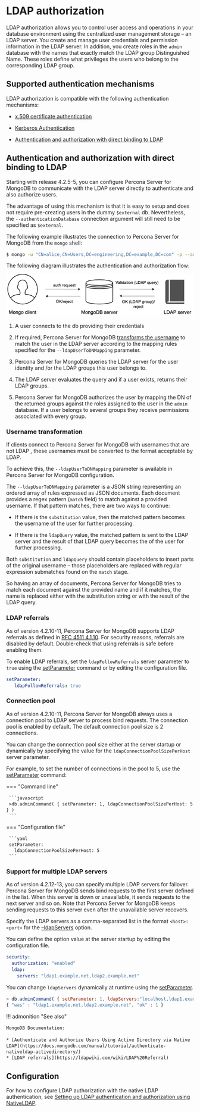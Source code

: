# LDAP authorization

LDAP authorization allows you to control user access and operations in your database environment using the centralized user management storage – an LDAP server. You create and manage user credentials and permission information in the LDAP server. In addition, you create roles in the `admin` database with the names that exactly match the LDAP group Distinguished Name. These roles define what privileges the users who belong to the corresponding LDAP group.

## Supported authentication mechanisms

LDAP authorization is compatible with the following authentication mechanisms:


* [x.509 certificate authentication](authentication.md#x509-certificate-authentication)

* [Kerberos Authentication](authentication.md#kerberos-authentication)

* [Authentication and authorization with direct binding to LDAP](#authentication-and-authorization-with-direct-binding-to-ldap)

## Authentication and authorization with direct binding to LDAP

Starting with release 4.2.5-5, you can configure Percona Server for MongoDB to communicate with the LDAP server directly to authenticate and also authorize users.

The advantage of using this mechanism is that it is easy to setup and does not require pre-creating users  in the dummy `$external` db. Nevertheless, the `--authenticationDatabase` connection argument will still need to be specified as `$external`.

The following example illustrates the connection to Percona Server for MongoDB from the `mongo` shell:

```{.bash data-prompt="$"}
$ mongo -u "CN=alice,CN=Users,DC=engineering,DC=example,DC=com" -p --authenticationDatabase '$external' --authenticationMechanism PLAIN
```

The following diagram illustrates the authentication and authorization flow:

![image](_images/NativeLDAP-auth.png)


1. A user connects to the db providing their credentials

2. If required, Percona Server for MongoDB [transforms the username](#username-transformation) to match the user in the LDAP server according to the mapping rules specified for the `--ldapUserToDNMapping` parameter.

3. Percona Server for MongoDB queries the LDAP server for the user identity and /or the LDAP groups this user belongs to.

4. The LDAP server evaluates the query and if a user exists, returns their LDAP groups.

5. Percona Server for MongoDB authorizes the user by mapping the DN of the returned groups against the roles assigned to the user in the `admin` database.  If a user belongs to several groups they receive permissions associated with every group.

### Username transformation

If clients connect to Percona Server for MongoDB with usernames that are not LDAP , these usernames must be converted to the format acceptable by LDAP.

To achieve this,  the `--ldapUserToDNMapping` parameter is available in Percona Server for MongoDB configuration.

The `--ldapUserToDNMapping` parameter is a JSON string representing an ordered array of rules expressed as JSON documents. Each document provides a regex pattern (`match` field) to match against a provided username. If that pattern matches, there are two ways to continue:


* If there is the `substitution` value, then the matched pattern becomes the username of the user for further processing.


* If there is the `ldapQuery` value, the matched pattern is sent to the LDAP server and the result of that LDAP query becomes the  of the user for further processing.

Both `substitution` and `ldapQuery` should contain placeholders to insert parts of the original username – those placeholders are replaced with regular expression submatches found on the `match` stage.

So having an array of documents, Percona Server for MongoDB tries to match each document against the provided name and if it matches, the name is replaced either with the substitution string or with the result of the LDAP query.

### LDAP referrals

As of version 4.2.10-11, Percona Server for MongoDB supports LDAP referrals as defined in [RFC 4511 4.1.10](https://www.rfc-editor.org/rfc/rfc4511.txt). For security reasons, referrals are disabled by default. Double-check that using referrals is safe before enabling them.

To enable LDAP referrals, set the `ldapFollowReferrals` server parameter to `true` using the [setParameter](set-parameter.md) command or by editing the configuration file.

```yaml
setParameter:
   ldapFollowReferrals: true
```

### Connection pool

As of version 4.2.10-11, Percona Server for MongoDB always uses a connection pool to LDAP server to process bind requests. The connection pool is enabled by default. The default connection pool size is 2 connections.

You can change the connection pool size either at the server startup or dynamically by specifying the value for the `ldapConnectionPoolSizePerHost` server parameter.

For example, to set the number of connections in the pool to 5, use the [setParameter](set-parameter.md) command:

=== "Command line"

     ```javascript
     >db.adminCommand( { setParameter: 1, ldapConnectionPoolSizePerHost: 5  } )
     ```

=== "Configuration file"
 
     ```yaml
     setParameter:
       ldapConnectionPoolSizePerHost: 5
     ```

### Support for multiple LDAP servers

As of version 4.2.12-13, you can specify multiple LDAP servers for failover. Percona Server for MongoDB sends bind requests to the first server defined in the list. When this server is down or unavailable, it sends requests to the next server  and so on. Note that Percona Server for MongoDB keeps sending requests to this server even after the unavailable server recovers.

Specify the LDAP servers as a comma-separated list in the format `<host>:<port>` for the [–ldapServers](https://docs.mongodb.com/manual/reference/program/mongod/index.html#cmdoption-mongod-ldapservers) option.

You can define the option value at the server startup by editing the configuration file.

```yaml
security:
  authorization: "enabled"
  ldap:
    servers: "ldap1.example.net,ldap2.example.net"
```

You can change `ldapServers` dynamically at runtime using the [setParameter](set-parameter.md).

```javascript
> db.adminCommand( { setParameter: 1, ldapServers:"localhost,ldap1.example.net,ldap2.example.net"} )
{ "was" : "ldap1.example.net,ldap2.example.net", "ok" : 1 }
```

!!! admonition "See also"

    MongoDB Documentation:

    * [Authenticate and Authorize Users Using Active Directory via Native LDAP](https://docs.mongodb.com/manual/tutorial/authenticate-nativeldap-activedirectory/)
    * [LDAP referrals](https://ldapwiki.com/wiki/LDAP%20Referral)

## Configuration

For how to configure LDAP authorization with the native LDAP authentication, see [Setting up LDAP authentication and authorization using NativeLDAP](ldap-setup.md).
